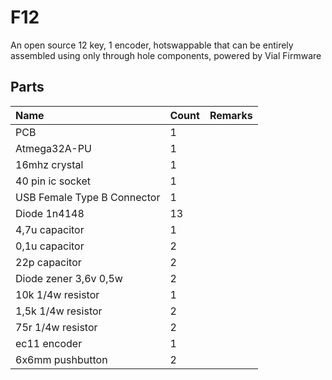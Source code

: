 # F12
An open source 12 key, 1 encoder, hotswappable that can be entirely assembled using only through hole components, powered by Vial Firmware

## Parts
| Name | Count | Remarks |
|:-|:-|:-|
| PCB                         | 1      | |
| Atmega32A-PU                | 1      | |
| 16mhz crystal               | 1      | |
| 40 pin ic socket            | 1      | |
| USB Female Type B Connector | 1      | |
| Diode 1n4148                | 13     | |
| 4,7u capacitor              | 1      | |
| 0,1u capacitor              | 2      | |
| 22p capacitor               | 2      | |
| Diode zener 3,6v 0,5w       | 2      | |
| 10k 1/4w resistor           | 1      | |
| 1,5k 1/4w resistor          | 2      | |
| 75r 1/4w resistor           | 2      | |
| ec11 encoder                | 1      | |
| 6x6mm pushbutton            | 2      | |
